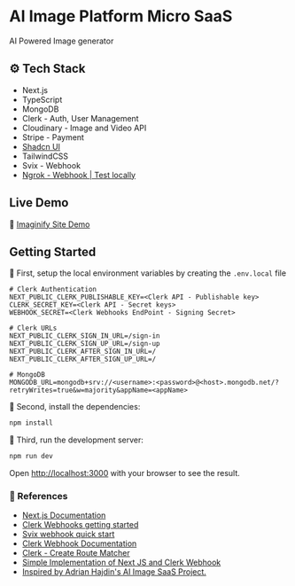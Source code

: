 # AI Image Platform Micro SaaS

AI Powered Image generator

## ⚙️ Tech Stack

- Next.js
- TypeScript
- MongoDB
- Clerk - Auth, User Management
- Cloudinary - Image and Video API
- Stripe - Payment
- [Shadcn UI](https://ui.shadcn.com/)
- TailwindCSS
- Svix - Webhook
- [Ngrok - Webhook | Test locally](https://ngrok.com/)

## Live Demo
🔗 [Imaginify Site Demo](https://imaginify-25052024-fep9uolfj-heralds-projects.vercel.app)

## Getting Started

🔢 First, setup the local environment variables by creating the `.env.local` file

```env
# Clerk Authentication
NEXT_PUBLIC_CLERK_PUBLISHABLE_KEY=<Clerk API - Publishable key>
CLERK_SECRET_KEY=<Clerk API - Secret keys>
WEBHOOK_SECRET=<Clerk Webhooks EndPoint - Signing Secret>

# Clerk URLs
NEXT_PUBLIC_CLERK_SIGN_IN_URL=/sign-in
NEXT_PUBLIC_CLERK_SIGN_UP_URL=/sign-up
NEXT_PUBLIC_CLERK_AFTER_SIGN_IN_URL=/
NEXT_PUBLIC_CLERK_AFTER_SIGN_UP_URL=/

# MongoDB
MONGODB_URL=mongodb+srv://<username>:<password>@<host>.mongodb.net/?retryWrites=true&w=majority&appName=<appName>

```

🧩 Second, install the dependencies:

```bash
npm install

```

🚀 Third, run the development server:

```bash
npm run dev

```

Open [http://localhost:3000](http://localhost:3000) with your browser to see the result.

### 🔖 References

- [Next.js Documentation](https://nextjs.org/docs)
- [Clerk Webhooks getting started](https://clerk.com/blog/webhooks-getting-started)
- [Svix webhook quick start](https://docs.svix.com/quickstart)
- [Clerk Webhook Documentation](https://clerk.com/docs/integrations/webhooks/overview?_gl=1*1z07l0o*_gcl_au*MTExMDc1MzM0Ni4xNzE0NjY4NTI4)
- [Clerk - Create Route Matcher](https://clerk.com/docs/references/nextjs/clerk-middleware#create-route-matcher)
- [Simple Implementation of Next JS and Clerk Webhook](https://www.youtube.com/watch?v=UTjwyDuVjRM)
- [Inspired by Adrian Hajdin's AI Image SaaS Project.](https://github.com/adrianhajdin/ai_saas_app)